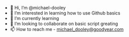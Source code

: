 - 👋 Hi, I’m @michael-dooley
- 👀 I’m interested in learning how to use Github basics
- 🌱 I’m currently learning 
- 💞️ I’m looking to collaborate on basic script greating 
- 📫 How to reach me - michael_dooley@goodyear.com

<!---
michael-dooley/michael-dooley is a ✨ special ✨ repository because its `README.md` (this file) appears on your GitHub profile.
You can click the Preview link to take a look at your changes.
--->
